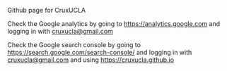 Github page for CruxUCLA

Check the Google analytics by going to https://analytics.google.com and logging in with cruxucla@gmail.com

Check the Google search console by going to https://search.google.com/search-console/ and logging in with cruxucla@gmail.com and using https://cruxucla.github.io
